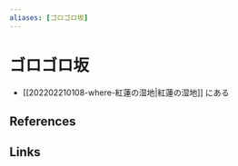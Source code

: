 ```yaml
---
aliases: [ゴロゴロ坂]
---
```

# ゴロゴロ坂

- [[202202210108-where-紅蓮の湿地|紅蓮の湿地]] にある

## References



## Links


